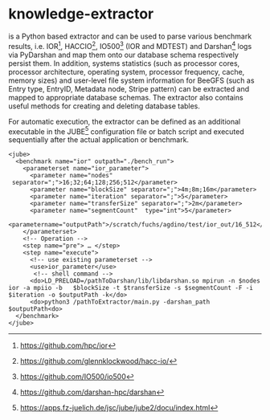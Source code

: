 # knowledge-extractor
is a Python based extractor and can be used to parse various benchmark results, i.e. IOR[^1], HACCIO[^2], IO500[^3] (IOR and MDTEST) and Darshan[^4] logs via PyDarshan and map them onto our database schema respectively persist them. 
In addition, systems statistics (such as processor cores, processor architecture, operating system, processor frequency, cache, memory sizes) and user-level file system information for BeeGFS (such as Entry type, EntryID, Metadata node, Stripe pattern) can be extracted and mapped to appropriate database schemas.
The extractor also contains useful methods for creating and deleting database tables.

For automatic execution, the extractor can be defined as an additional executable in the JUBE[^5] configuration file or batch script and executed sequentially after the actual application or benchmark.

```
<jube>
  <benchmark name="ior" outpath="./bench_run">
    <parameterset name="ior_parameter">
      <parameter name="nodes"  separator=";">16;32;64;128;256;512</parameter>
      <parameter name="blockSize" separator=";">4m;8m;16m</parameter>
      <parameter name="iteration" separator=";">5</parameter>
      <parameter name="transferSize" separator=";">2m</parameter>
      <parameter name="segmentCount"  type="int">5</parameter>
      <parametername="outputPath">/scratch/fuchs/agdino/test/ior_out/16_512</parameter>
    </parameterset>
    <!-- Operation -->
    <step name="pre"> … </step>
    <step name="execute">
      <!-- use existing parameterset -->
      <use>ior_parameter</use>
       <!-- shell command -->
      <do>LD_PRELOAD=/pathToDarshan/lib/libdarshan.so mpirun -n $nodes ior -a mpiio -b   $blockSize -t $transferSize -s $segmentCount -F -i $iteration -o $outputPath -k</do>
      <do>python3 /pathToExtractor/main.py -darshan_path $outputPath<do>
  </benchmark>
</jube>
```
[^1]: https://github.com/hpc/ior
[^2]: https://github.com/glennklockwood/hacc-io/
[^3]: https://github.com/IO500/io500
[^4]: https://github.com/darshan-hpc/darshan
[^5]: https://apps.fz-juelich.de/jsc/jube/jube2/docu/index.html
